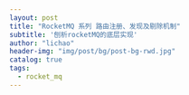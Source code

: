 ```yaml
---
layout: post
title: "RocketMQ 系列 路由注册、发现及剔除机制"
subtitle: '刨析rocketMQ的底层实现'
author: "lichao"
header-img: "img/post/bg/post-bg-rwd.jpg"
catalog: true
tags:
  - rocket_mq
---
```


